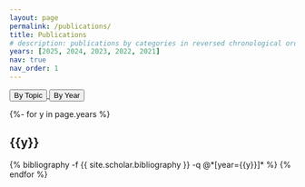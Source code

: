 ```yaml
---
layout: page
permalink: /publications/
title: Publications
# description: publications by categories in reversed chronological order. generated by jekyll-scholar.
years: [2025, 2024, 2023, 2022, 2021]
nav: true
nav_order: 1
---
```

<!-- _pages/publications.md -->


<p>
<a href="/publicationsbytopic/">
<button type="button" class="btn waves-effect waves-light" style="outline:none">By Topic </button>
</a> 
<a href="/publicationsbyyear/">
<button type="button" class="btn waves-effect waves-light" style="outline:none">By Year</button>
</a>
</p>


<div class="publications">
{%- for y in page.years %}
  <h2 class="year">{{y}}</h2>
  {% bibliography -f {{ site.scholar.bibliography }} -q @*[year={{y}}]* %}
{% endfor %}

</div>
